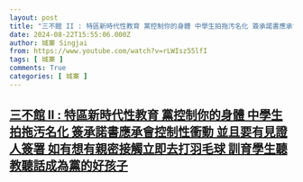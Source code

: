 ```yaml
---
layout: post
title: "三不館 II : 特區新時代性教育 黨控制你的身體 中學生拍拖汚名化 簽承諾書應承會控制性衝動 並且要有見證人簽署 如有想有親密接觸立即去打羽毛球 訓育學生聽教聽話成為黨的好孩子"
date: 2024-08-22T15:55:06.000Z
author: 城寨 Singjai
from: https://www.youtube.com/watch?v=rLWIsz55lfI
tags: [ 城寨 ]
comments: True
categories: [ 城寨 ]
---
```

<!--1724342106000-->
[三不館 II : 特區新時代性教育 黨控制你的身體 中學生拍拖汚名化 簽承諾書應承會控制性衝動 並且要有見證人簽署 如有想有親密接觸立即去打羽毛球 訓育學生聽教聽話成為黨的好孩子](https://www.youtube.com/watch?v=rLWIsz55lfI)
------

<div>

</div>
